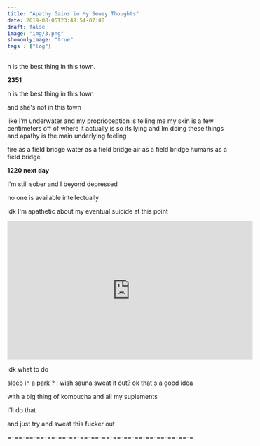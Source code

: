 ```yaml
---
title: "Apathy Gains in My Sewey Thoughts"
date: 2019-08-05T23:49:54-07:00
draft: false
image: "img/3.png"
showonlyimage: "true"
tags : ["log"]
---
```


h is the best thing in this town.

<!--more-->

****2351****

h is the best thing in this town

and she's not in this town

like I’m underwater and my proprioception is telling me my skin is a few centimeters off of where it actually is so its lying
and Im doing these things and apathy is the main underlying feeling

fire as a field bridge
water as a field bridge
air as a field bridge
humans as a field bridge


**1220 next day**

I'm still sober and I beyond depressed

no one is available intellectually

idk I'm apathetic about my eventual suicide at this point

 <iframe width="560" height="315" src="https://www.youtube.com/embed/dW7J49UTns8" frameborder="0" allow="accelerometer; autoplay; encrypted-media; gyroscope; picture-in-picture" allowfullscreen></iframe>

idk what to do

sleep in a  park ? I wish
sauna sweat it out?
ok that's a good idea

with a big thing of kombucha and all my suplements

I'll do that

and just try and sweat this fucker out


=-==-==-==-==-==-==-==-==-==-==-==-==-==-==-==-==-=

